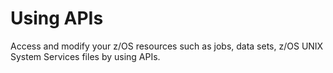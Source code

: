 # Using APIs

Access and modify your z/OS resources such as jobs, data sets,
z/OS UNIX System Services files by using APIs.

